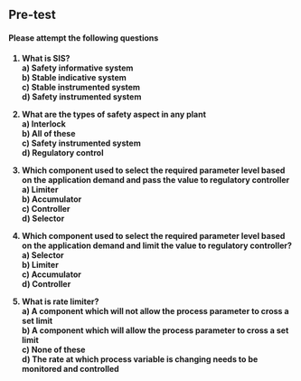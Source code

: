 ## <b> Pre-test
#### Please attempt the following questions

1) What is SIS? <br>
a) Safety informative system<br>
b) Stable indicative system<br>
c) Stable instrumented system<br>
<b>d) Safety instrumented system<br></b>

2) What are the types of safety aspect in any plant<br>
a) Interlock<br>
<b> b) All of these<br></b>
c) Safety instrumented system<br>
d) Regulatory control<br>

3) Which component used to select the required parameter level based on the application demand and pass the value to regulatory controller<br>
a) Limiter<br>
b) Accumulator<br>
c) Controller<br>
<b>d) Selector<br></b>

4) Which component used to select the required parameter level based on the application demand and limit the value to regulatory controller?<br>
a) Selector<br>
<b>b) Limiter<br></b>
c) Accumulator<br>
d) Controller<br>

5) What is rate limiter?<br>
a) A component which will not allow the process parameter to cross a set limit<br>
b) A component which will allow the process parameter to cross a set limit<br>
c) None of these<br>
<b>d) The rate at which process variable is changing needs to be monitored and controlled<br></b>
